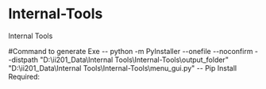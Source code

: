 # Internal-Tools
Internal Tools


#Command to generate Exe
    -- python -m PyInstaller --onefile --noconfirm --distpath "D:\ii201_Data\Internal Tools\Internal-Tools\output_folder" "D:\ii201_Data\Internal Tools\Internal-Tools\menu_gui.py"
    -- Pip Install Required:
    